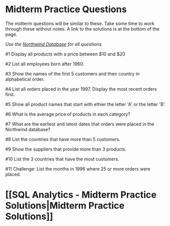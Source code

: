 # Midterm Practice Questions

The midterm questions will be similar to these. Take some time to work through these without notes. A link to the solutions is at the bottom of the page.

*Use the <a href="https://kellerflint.github.io/Course-Resources/SQL-Analytics-Northwind-Database" target="_blank">Northwind Database</a> for all questions.*

#1 Display all products with a price between $10 and $20

#2 List all employees born after 1960.

#3 Show the names of the first 5 customers and their country in alphabetical order.

#4 List all orders placed in the year 1997. Display the most recent orders first.

#5 Show all product names that start with ethier the letter 'A' or the letter 'B'.

#6 What is the average price of products in each category?

#7 What are the earliest and latest dates that orders were placed in the Northwind database?

#8 List the countries that have more than 5 customers.

#9 Show the suppliers that provide more than 3 products.

#10 List the 3 countries that have the most customers.

#11 Challenge: List the months in 1996 where 25 or more orders were placed. 

# [[SQL Analytics - Midterm Practice Solutions|Midterm Practice Solutions]]